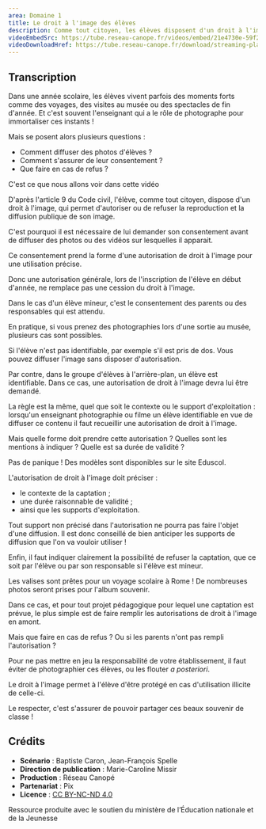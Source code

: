 ```yaml
---
area: Domaine 1
title: Le droit à l'image des élèves
description: Comme tout citoyen, les élèves disposent d'un droit à l'image. Comment le respecter au mieux en tant qu'enseignant ? C'est ce que nous allons voir dans cette vidéo.
videoEmbedSrc: https://tube.reseau-canope.fr/videos/embed/21e4730e-59f2-4363-bb8f-7425e4031cc0
videoDownloadHref: https://tube.reseau-canope.fr/download/streaming-playlists/hls/videos/21e4730e-59f2-4363-bb8f-7425e4031cc0-1080-fragmented.mp4
---
```


## Transcription

Dans une année scolaire, les élèves vivent parfois des moments forts comme des voyages, des visites au musée ou des spectacles de fin d'année. Et c'est souvent l'enseignant qui a le rôle de photographe pour immortaliser ces instants !

Mais se posent alors plusieurs questions :

- Comment diffuser des photos d'élèves ?
- Comment s'assurer de leur consentement ?
- Que faire en cas de refus ?

C'est ce que nous allons voir dans cette vidéo

D'après l'article 9 du Code civil, l'élève, comme tout citoyen, dispose d'un droit à l'image, qui permet d'autoriser ou de refuser la reproduction et la diffusion publique de son image.

C'est pourquoi il est nécessaire de lui demander son consentement avant de diffuser des photos ou des vidéos sur lesquelles il apparait.

Ce consentement prend la forme d'une autorisation de droit à l'image pour une utilisation précise.

Donc une autorisation générale, lors de l'inscription de l'élève en début d'année, ne remplace pas une cession du droit à l'image.

Dans le cas d'un élève mineur, c'est le consentement des parents ou des responsables qui est attendu.

En pratique, si vous prenez des photographies lors d'une sortie au musée, plusieurs cas sont possibles.

Si l'élève n'est pas identifiable, par exemple s'il est pris de dos. Vous pouvez diffuser l'image sans disposer d'autorisation.

Par contre, dans le groupe d'élèves à l'arrière-plan, un élève est identifiable. Dans ce cas, une autorisation de droit à l'image devra lui être demandé.

La règle est la même, quel que soit le contexte ou le support d'exploitation : lorsqu'un enseignant photographie ou filme un élève identifiable en vue de diffuser ce contenu il faut recueillir une autorisation de droit à l'image.

Mais quelle forme doit prendre cette autorisation ? Quelles sont les mentions à indiquer ? Quelle est sa durée de validité ?

Pas de panique ! Des modèles sont disponibles sur le site Eduscol.

L'autorisation de droit à l'image doit préciser :

- le contexte de la captation ;
- une durée raisonnable de validité ;
- ainsi que les supports d'exploitation.

Tout support non précisé dans l'autorisation ne pourra pas faire l'objet d'une diffusion. Il est donc conseillé de bien anticiper les supports de diffusion que l'on va vouloir utiliser !

Enfin, il faut indiquer clairement la possibilité de refuser la captation, que ce soit par l'élève ou par son responsable si l'élève est mineur.

Les valises sont prêtes pour un voyage scolaire à Rome ! De nombreuses photos seront prises pour l'album souvenir.

Dans ce cas, et pour tout projet pédagogique pour lequel une captation est prévue, le plus simple est de faire remplir les autorisations de droit à l'image en amont.

Mais que faire en cas de refus ? Ou si les parents n'ont pas rempli l'autorisation ?

Pour ne pas mettre en jeu la responsabilité de votre établissement, il faut éviter de photographier ces élèves, ou les flouter _a posteriori_.

Le droit à l'image permet à l'élève d'être protégé en cas d'utilisation illicite de celle-ci.

Le respecter, c'est s'assurer de pouvoir partager ces beaux souvenir de classe !

## Crédits

- **Scénario** : Baptiste Caron, Jean-François Spelle
- **Direction de publication** : Marie-Caroline Missir
- **Production** : Réseau Canopé
- **Partenariat** : Pix
- **Licence** : [CC BY-NC-ND 4.0](https://creativecommons.org/licenses/by-nc-nd/4.0/deed.fr)

Ressource produite avec le soutien du ministère de l’Éducation nationale et de la Jeunesse

